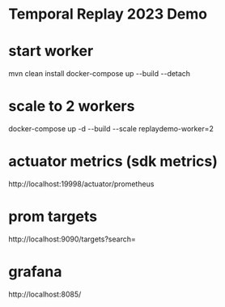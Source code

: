 # Temporal Replay 2023 Demo

# start worker
mvn clean install
docker-compose up --build --detach

# scale to 2 workers
docker-compose up -d --build --scale replaydemo-worker=2


# actuator metrics (sdk metrics)

http://localhost:19998/actuator/prometheus

# prom targets
http://localhost:9090/targets?search=
# grafana 
http://localhost:8085/
